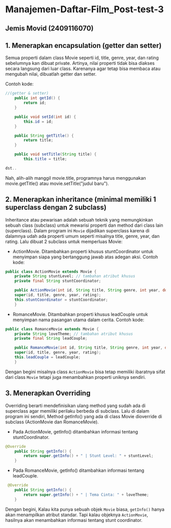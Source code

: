 # Manajemen-Daftar-Film_Post-test-3
## Jemis Movid (2409116070)

## 1. Menerapkan encapsulation (getter dan setter)

Semua properti dalam class Movie seperti id, title, genre, year, dan rating sebelumnya kan dibuat private. Artinya, nilai properti tidak bisa diakses secara langsung dari luar class.
Karenanya agar tetap bisa membaca atau mengubah nilai, dibuatlah getter dan setter.

Contoh kode:
```java
//(getter & setter)
    public int getId() {
        return id;
    }

    public void setId(int id) {
        this.id = id;
    }

    public String getTitle() {
        return title;
    }

    public void setTitle(String title) {
        this.title = title;

dst..
```

Nah, alih-alih manggil movie.title, programnya harus menggunakan movie.getTitle() atau movie.setTitle("judul baru").

## 2. Menerapkan inheritance (minimal memiliki 1 superclass dengan 2 subclass)

Inheritance atau pewarisan adalah sebuah teknik yang memungkinkan sebuah class (subclass) untuk mewarisi properti dan method dari class lain (superclass).
Dalam program ini ```Movie``` dijadikan superclass karena di dalamnya udah ada properti umum seperti misalnya title, genre, year, dan rating.
Lalu dibuat 2 subclass untuk memperluas Movie:
- ActionMovie. Ditambahkan properti khusus stuntCoordinator untuk menyimpan siapa yang bertanggung jawab atas adegan aksi.
Contoh kode:
```java
public class ActionMovie extends Movie {
    private String stuntLevel; // tambahan atribut khusus
    private final String stuntCoordinator;

    public ActionMovie(int id, String title, String genre, int year, double rating, String stuntCoordinator) {
    super(id, title, genre, year, rating);
    this.stuntCoordinator = stuntCoordinator;
    }
```

- RomanceMovie. Ditambahkan properti khusus leadCouple untuk menyimpan nama pasangan utama dalam cerita.
Contoh kode:
```java
public class RomanceMovie extends Movie {
    private String loveTheme; // tambahan atribut khusus
    private final String leadCouple;

    public RomanceMovie(int id, String title, String genre, int year, double rating, String leadCouple) {
    super(id, title, genre, year, rating);
    this.leadCouple = leadCouple;
    }
```

Dengan begini misalnya class ```ActionMovie``` bisa tetap memiliki ibaratnya sifat dari class ```Movie``` tetapi juga menambahkan properti uniknya sendiri.

## 3. Menerapkan Overriding

Overriding berarti mendefinisikan ulang method yang sudah ada di superclass agar memiliki perilaku berbeda di subclass. Lalu di dalam program ini sendiri, Method getInfo() yang ada di class Movie dioverride di subclass (ActionMovie dan RomanceMovie).
- Pada ActionMovie, getInfo() ditambahkan informasi tentang stuntCoordinator.
```java
@Override
    public String getInfo() {
        return super.getInfo() + " | Stunt Level: " + stuntLevel;
    }
```
- Pada RomanceMovie, getInfo() ditambahkan informasi tentang leadCouple.
```java
 @Override
    public String getInfo() {
        return super.getInfo() + " | Tema Cinta: " + loveTheme;
    }
```

Dengan begini, Kalau kita punya sebuah objek ```Movie``` biasa, ```getInfo()``` hanya akan menampilkan atribut standar. Tapi kalau objeknya ```ActionMovie```, hasilnya akan menambahkan informasi tentang stunt coordinator.

